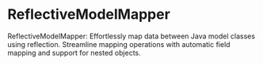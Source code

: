 # ReflectiveModelMapper
ReflectiveModelMapper: Effortlessly map data between Java model classes using reflection. Streamline mapping operations with automatic field mapping and support for nested objects.
